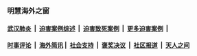 
### 明慧海外之窗

####  [武汉肺炎](indexes/365.md?t=04051000) &nbsp;|&nbsp;  [迫害案例综述](indexes/328.md?t=04051000) &nbsp;|&nbsp; [迫害致死案例](indexes/277.md?t=04051000)  &nbsp;|&nbsp; [更多迫害案例](indexes/81.md?t=04051000)  &nbsp;|&nbsp; 
####  [时事评论](indexes/19.md?t=04051000) &nbsp;|&nbsp; [海外简讯](indexes/245.md?t=04051000)&nbsp;|&nbsp;  [社会支持](indexes/140.md?t=04051000) &nbsp;|&nbsp; [褒奖决议](indexes/282.md?t=04051000) &nbsp;|&nbsp; [社区报道](indexes/91.md?t=04051000)  &nbsp;|&nbsp; [天人之间](indexes/78.md?t=04051000) 

